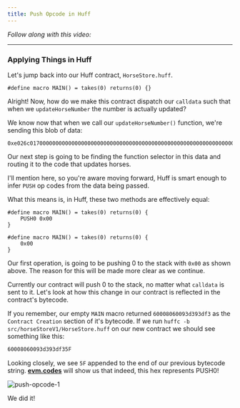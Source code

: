 ```yaml
---
title: Push Opcode in Huff
---
```


_Follow along with this video:_

---

### Applying Things in Huff

Let's jump back into our Huff contract, `HorseStore.huff`.

```
#define macro MAIN() = takes(0) returns(0) {}
```

Alright! Now, how do we make this contract dispatch our `calldata` such that when we `updateHorseNumber` the number is actually updated?

We know now that when we call our `updateHorseNumber()` function, we're sending this blob of data:

```
0xe026c0170000000000000000000000000000000000000000000000000000000000000001
```

Our next step is going to be finding the function selector in this data and routing it to the code that updates horses.

I'll mention here, so you're aware moving forward, Huff is smart enough to infer `PUSH` op codes from the data being passed.

What this means is, in Huff, these two methods are effectively equal:

```
#define macro MAIN() = takes(0) returns(0) {
    PUSH0 0x00
}
```

```
#define macro MAIN() = takes(0) returns(0) {
    0x00
}
```

Our first operation, is going to be pushing 0 to the stack with `0x00` as shown above. The reason for this will be made more clear as we continue.

Currently our contract will push 0 to the stack, no matter what `calldata` is sent to it. Let's look at how this change in our contract is reflected in the contract's bytecode.

If you remember, our empty `MAIN` macro returned `60008060093d393df3` as the `Contract Creation` section of it's bytecode. If we run `huffc -b src/horseStoreV1/HorseStore.huff` on our new contract we should see something like this:

```bash
60008060093d393df35F
```

Looking closely, we see `5F` appended to the end of our previous bytecode string. [**evm.codes**](https://www.evm.codes/?fork=shanghai) will show us that indeed, this hex represents PUSH0!

![push-opcode-1](/formal-verification-1/12-push-opcode/push-opcode-1.png)

We did it!
